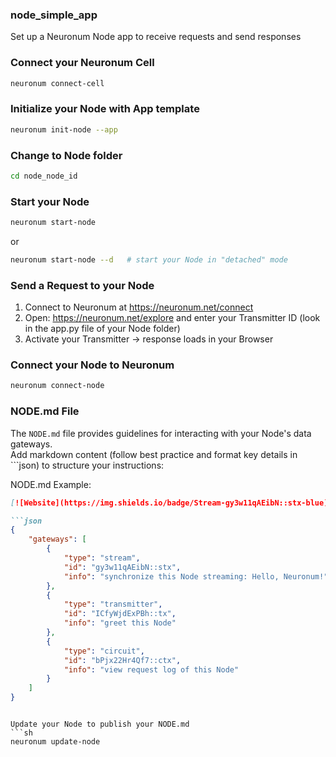 ### **node_simple_app**
Set up a Neuronum Node app to receive requests and send responses


### **Connect your Neuronum Cell**
```sh
neuronum connect-cell
```

### **Initialize your Node with App template**
```sh
neuronum init-node --app
```

### **Change to Node folder**
```sh
cd node_node_id
```

### **Start your Node**
```sh
neuronum start-node
```

or

```sh
neuronum start-node --d   # start your Node in "detached" mode
```


### **Send a Request to your Node**
1. Connect to Neuronum at https://neuronum.net/connect
2. Open: https://neuronum.net/explore and enter your Transmitter ID (look in the app.py file of your Node folder)
3. Activate your Transmitter -> response loads in your Browser


### **Connect your Node to Neuronum**
```sh
neuronum connect-node
```

### **NODE.md File**
The `NODE.md` file provides guidelines for interacting with your Node's data gateways.  
Add markdown content (follow best practice and format key details in ```json) to structure your instructions:


NODE.md Example:
```markdown
[![Website](https://img.shields.io/badge/Stream-gy3w11qAEibN::stx-blue)](https://neuronum.net/stream/gy3w11qAEibN::stx)  [![Website](https://img.shields.io/badge/Transmitter-ICfyWjdExPBh::tx-green)](https://neuronum.net/tx/ICfyWjdExPBh::tx)  [![Website](https://img.shields.io/badge/Circuit-bPjx22Hr4Qf7::ctx-red)](https://neuronum.net/circuit/bPjx22Hr4Qf7::ctx)

```json
{
    "gateways": [
        {
            "type": "stream",
            "id": "gy3w11qAEibN::stx",
            "info": "synchronize this Node streaming: Hello, Neuronum!"
        },
        {
            "type": "transmitter",
            "id": "ICfyWjdExPBh::tx",
            "info": "greet this Node"
        },
        {
            "type": "circuit",
            "id": "bPjx22Hr4Qf7::ctx",
            "info": "view request log of this Node"
        }
    ]
}
```
```

Update your Node to publish your NODE.md
```sh
neuronum update-node
```